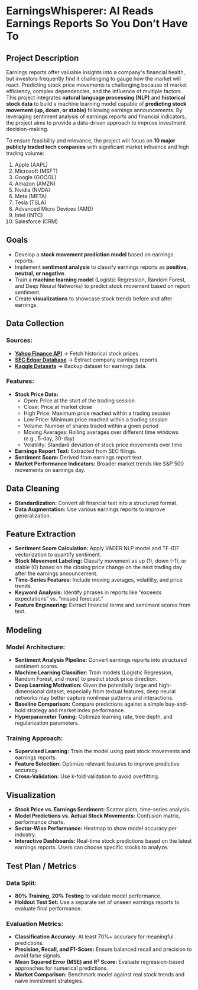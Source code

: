 # EarningsWhisperer: AI Reads Earnings Reports So You Don’t Have To

## **Project Description**
Earnings reports offer valuable insights into a company's financial health, but investors frequently find it challenging to gauge how the market will react. Predicting stock price movements is challenging because of market efficiency, complex dependencies, and the influence of multiple factors. 
This project integrates **natural language processing (NLP)** and **historical stock data** to build a machine learning model capable of **predicting stock movement (up, down, or stable)** following earnings announcements. By leveraging sentiment analysis of earnings reports and financial indicators, the project aims to provide a data-driven approach to improve investment decision-making.

To ensure feasibility and relevance, the project will focus on **10 major publicly traded tech companies** with significant market influence and high trading volume:
1. Apple (AAPL)
2. Microsoft (MSFT)
3. Google (GOOGL)
4. Amazon (AMZN)
5. Nvidia (NVDA)
6. Meta (META)
7. Tesla (TSLA)
8. Advanced Micro Devices (AMD)
9. Intel (INTC)
10. Salesforce (CRM)

## **Goals**
- Develop a **stock movement prediction model** based on earnings reports.
- Implement **sentiment analysis** to classify earnings reports as **positive, neutral, or negative**.
- Train a **machine learning model** (Logistic Regression, Random Forest, and Deep Neural Networks) to predict stock movement based on report sentiment.
- Create **visualizations** to showcase stock trends before and after earnings.

## **Data Collection**
### **Sources:**
- **[Yahoo Finance API](https://pypi.org/project/yfinance/)** → Fetch historical stock prices.
- **[SEC Edgar Database](https://www.sec.gov/edgar/searchedgar/companysearch.html)** → Extract company earnings reports.
- **[Kaggle Datasets](https://www.kaggle.com/)** → Backup dataset for earnings data.

### **Features:**
- **Stock Price Data:**
  - Open: Price at the start of the trading session
  - Close: Price at market close
  - High Price: Maximum price reached within a trading session
  - Low Price: Minimum price reached within a trading session
  - Volume: Number of shares traded within a given period
  - Moving Averages: Rolling averages over different time windows (e.g., 5-day, 30-day)
  - Volatility: Standard deviation of stock price movements over time
- **Earnings Report Text:** Extracted from SEC filings.
- **Sentiment Score:** Derived from earnings report text.
- **Market Performance Indicators:** Broader market trends like S&P 500 movements on earnings day.

## **Data Cleaning**
- **Standardization:** Convert all financial text into a structured format.
- **Data Augmentation:** Use various earnings reports to improve generalization.

## **Feature Extraction**
- **Sentiment Score Calculation:** Apply VADER NLP model and TF-IDF vectorization to quantify sentiment.
- **Stock Movement Labeling:** Classify movement as up (1), down (-1), or stable (0) based on the closing price change on the next trading day after the earnings announcement.
- **Time-Series Features:** Include moving averages, volatility, and price trends.
- **Keyword Analysis:** Identify phrases in reports like “exceeds expectations” vs. “missed forecast.”
- **Feature Engineering:** Extract financial terms and sentiment scores from text.

## **Modeling**
### **Model Architecture:**
- **Sentiment Analysis Pipeline:** Convert earnings reports into structured sentiment scores.
- **Machine Learning Classifier:** Train models (Logistic Regression, Random Forest, and more) to predict stock price direction.
- **Deep Learning Motivation:** Given the potentially large and high-dimensional dataset, especially from textual features, deep neural networks may better capture nonlinear patterns and interactions.
- **Baseline Comparison:** Compare predictions against a simple buy-and-hold strategy and market index performance.
- **Hyperparameter Tuning:** Optimize learning rate, tree depth, and regularization parameters.

### **Training Approach:**
- **Supervised Learning:** Train the model using past stock movements and earnings reports.
- **Feature Selection:** Optimize relevant features to improve predictive accuracy.
- **Cross-Validation:** Use k-fold validation to avoid overfitting.

## **Visualization**
- **Stock Price vs. Earnings Sentiment:** Scatter plots, time-series analysis.
- **Model Predictions vs. Actual Stock Movements:** Confusion matrix, performance charts.
- **Sector-Wise Performance:** Heatmap to show model accuracy per industry.
- **Interactive Dashboards:** Real-time stock predictions based on the latest earnings reports. Users can choose specific stocks to analyze.

## **Test Plan / Metrics**
### **Data Split:**
- **80% Training, 20% Testing** to validate model performance.
- **Holdout Test Set:** Use a separate set of unseen earnings reports to evaluate final performance.

### **Evaluation Metrics:**
- **Classification Accuracy:** At least 70%+ accuracy for meaningful predictions.
- **Precision, Recall, and F1-Score:** Ensure balanced recall and precision to avoid false signals.
- **Mean Squared Error (MSE) and R² Score:** Evaluate regression-based approaches for numerical predictions.
- **Market Comparison:** Benchmark model against real stock trends and naive investment strategies.
